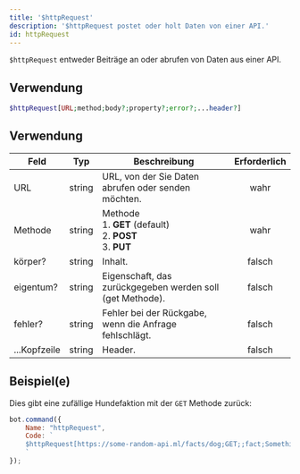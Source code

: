 ```yaml
---
title: '$httpRequest'
description: '$httpRequest postet oder holt Daten von einer API.'
id: httpRequest
---
```


`$httpRequest` entweder Beiträge an oder abrufen von Daten aus einer API.

## Verwendung

```php
$httpRequest[URL;method;body?;property?;error?;...header?]
```

## Verwendung

| Feld         | Typ    | Beschreibung                                                                               | Erforderlich |
| ------------ | ------ | ------------------------------------------------------------------------------------------ |:------------:|
| URL          | string | URL, von der Sie Daten abrufen oder senden möchten.                                        |     wahr     |
| Methode      | string | Methode <br /> 1. **GET** (default) <br /> 2. **POST** <br /> 3. **PUT** |     wahr     |
| körper?      | string | Inhalt.                                                                                    |    falsch    |
| eigentum?    | string | Eigenschaft, das zurückgegeben werden soll (get Methode).                                  |    falsch    |
| fehler?      | string | Fehler bei der Rückgabe, wenn die Anfrage fehlschlägt.                                     |    falsch    |
| ...Kopfzeile | string | Header.                                                                                    |    falsch    |

## Beispiel(e)

Dies gibt eine zufällige Hundefaktion mit der `GET` Methode zurück:

```javascript
bot.command({
    Name: "httpRequest",
    Code: `
    $httpRequest[https://some-random-api.ml/facts/dog;GET;;fact;Something went wrong.]
    `
});
```